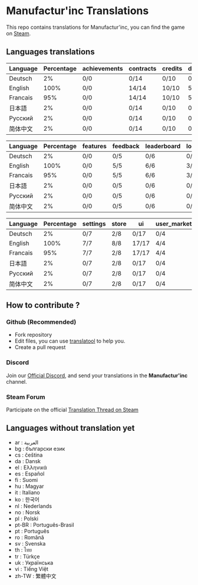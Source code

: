 # Manufactur'inc Translations

This repo contains translations for Manufactur'inc, you can find the game on [Steam](https://store.steampowered.com/app/2146380/Manufactur_inc).

## Languages translations

 |	Language |	Percentage |	achievements |	contracts |	credits |	durations |	equipments |
 |	--- |	--- |	--- |	--- |	--- |	--- |	--- |
 |	Deutsch |	2% |	0/0 |	0/14 |	0/10 |	0/5 |	0/10 |
 |	English |	100% |	0/0 |	14/14 |	10/10 |	5/5 |	10/10 |
 |	Francais |	95% |	0/0 |	14/14 |	10/10 |	5/5 |	10/10 |
 |	日本語 |	2% |	0/0 |	0/14 |	0/10 |	0/5 |	0/10 |
 |	Русский |	2% |	0/0 |	0/14 |	0/10 |	0/5 |	0/10 |
 |	简体中文 |	2% |	0/0 |	0/14 |	0/10 |	0/5 |	0/10 |


 |	Language |	Percentage |	features |	feedback |	leaderboard |	login_popup |	menu |	resources |
 |	--- |	--- |	--- |	--- |	--- |	--- |	--- |	--- |
 |	Deutsch |	2% |	0/0 |	0/5 |	0/6 |	0/3 |	0/13 |	0/11 |
 |	English |	100% |	0/0 |	5/5 |	6/6 |	3/3 |	13/13 |	11/11 |
 |	Francais |	95% |	0/0 |	5/5 |	6/6 |	3/3 |	13/13 |	11/11 |
 |	日本語 |	2% |	0/0 |	0/5 |	0/6 |	0/3 |	0/13 |	0/11 |
 |	Русский |	2% |	0/0 |	0/5 |	0/6 |	0/3 |	0/13 |	0/11 |
 |	简体中文 |	2% |	0/0 |	0/5 |	0/6 |	0/3 |	0/13 |	0/11 |


 |	Language |	Percentage |	settings |	store |	ui |	user_market_history |	wiki |
 |	--- |	--- |	--- |	--- |	--- |	--- |	--- |
 |	Deutsch |	2% |	0/7 |	2/8 |	0/17 |	0/4 |	0/12 |
 |	English |	100% |	7/7 |	8/8 |	17/17 |	4/4 |	12/12 |
 |	Francais |	95% |	7/7 |	2/8 |	17/17 |	4/4 |	12/12 |
 |	日本語 |	2% |	0/7 |	2/8 |	0/17 |	0/4 |	0/12 |
 |	Русский |	2% |	0/7 |	2/8 |	0/17 |	0/4 |	0/12 |
 |	简体中文 |	2% |	0/7 |	2/8 |	0/17 |	0/4 |	0/12 |


## How to contribute ?

### Github (Recommended)

- Fork repository
- Edit files, you can use [translatool](https://github.com/Dysnomia-studio/translatool) to help you.
- Create a pull request

### Discord

Join our [Official Discord](https://discord.gg/c8aARey), and send your translations in the **Manufactur'inc** channel.

### Steam Forum

Participate on the official [Translation Thread on Steam](TODO)

## Languages without translation yet
- ar : العربية
- bg : български език
- cs : čeština
- da : Dansk
- el : Ελληνικά
- es : Español
- fi : Suomi
- hu : Magyar
- it : Italiano
- ko : 한국어
- nl : Nederlands
- no : Norsk
- pl : Polski
- pt-BR : Português-Brasil
- pt : Português
- ro : Română
- sv : Svenska
- th : ไทย
- tr : Türkçe
- uk : Українська
- vi : Tiếng Việt
- zh-TW : 繁體中文

